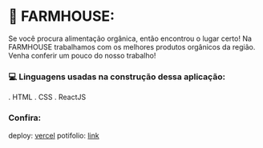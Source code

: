 # 🍎 FARMHOUSE:

Se você procura alimentação orgânica, então encontrou o lugar certo! Na FARMHOUSE trabalhamos com os melhores produtos orgânicos da região. Venha conferir um pouco do nosso trabalho!

### 💻 Linguagens usadas na construção dessa aplicação:

. HTML
. CSS
. ReactJS

### Confira:

deploy: [vercel](https://farmhouse-react.vercel.app/)
potifolio: [link](https://luiz-frontend-portifolio-new.vercel.app/)
